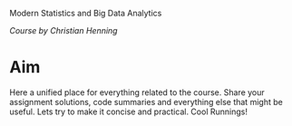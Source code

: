 Modern Statistics and Big Data Analytics 

*Course by Christian Henning* 

# Aim

Here a unified place for everything related to the course. Share your assignment solutions, code summaries and everything else that might be useful. Lets try to make it concise and practical. Cool Runnings!

